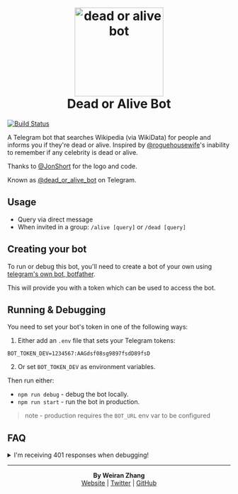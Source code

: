 <h1 align="center">
    <img src="https://raw.githubusercontent.com/weiran/dead-or-alive-bot/master/logo.png" alt="dead or alive bot" title="dead-or-alive-bot" width="200">
    <br>
    Dead or Alive Bot
    <br>
</h1>

[![Build Status](https://travis-ci.org/weiran/dead-or-alive-bot.svg?branch=master)](https://travis-ci.org/weiran/dead-or-alive-bot)

A Telegram bot that searches Wikipedia (via WikiData) for people and informs you if they're dead or alive. Inspired by [@roguehousewife](https://twitter.com/roguehousewife)'s inability to remember if any celebrity is dead or alive.

Thanks to [@JonShort](https://github.com/JonShort) for the logo and code.

Known as [@dead_or_alive_bot](http://t.me/dead_or_alive_bot) on Telegram.

## Usage

* Query via direct message
* When invited in a group: `/alive [query]` or `/dead [query]`

## Creating your bot

To run or debug this bot, you'll need to create a bot of your own using [telegram's own bot, botfather](https://core.telegram.org/bots#3-how-do-i-create-a-bot).

This will provide you with a token which can be used to access the bot.

## Running & Debugging

You need to set your bot's token in one of the following ways:

1. Either add an `.env` file that sets your Telegram tokens:
```
BOT_TOKEN_DEV=1234567:AAGdsf08sg9897fsdD89fsD
```

2. Or set `BOT_TOKEN_DEV` as environment variables.

Then run either:
- `npm run debug` - debug the bot locally.
- `npm run start` - run the bot in production.
> note - production requires the `BOT_URL` env var to be configured

## FAQ

<details>
    <summary>
        I'm receiving 401 responses when debugging!
    </summary>
    
    Sometimes the token provided by the botfather is incorrect, even when first creating the bot.

    If you're getting 401 responses, usually this is fixed by trashing the old token and using the fresh one generated.

    > note - bot tokens can be managed by running the command `/mybots` within botfather.
</details>

---
<p align="center">
  <b>By Weiran Zhang</b><br>
  <a href="https://weiran.co">Website</a> |
  <a href="https://twitter.com/weiran">Twitter</a> |
  <a href="https://github.com/weiran">GitHub</a>
</p>
